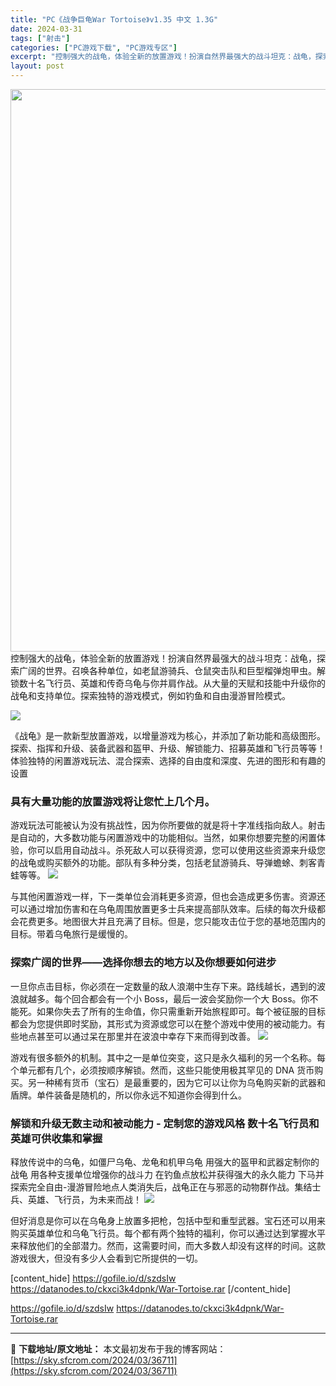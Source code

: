 ```yaml
---
title: "PC《战争巨龟War Tortoise》v1.35 中文 1.3G"
date: 2024-03-31
tags: ["射击"]
categories: ["PC游戏下载", "PC游戏专区"]
excerpt: "控制强大的战龟，体验全新的放置游戏！扮演自然界最强大的战斗坦克：战龟，探索广阔的世界。召唤各种单位，如老鼠游骑兵、仓鼠突击队和巨型榴弹炮甲虫。解锁数十名飞行员、英雄和传奇乌龟与你并肩作战。从大量的天赋和技能中升级你的战龟和支持单位。探索独特的游戏模式，例如钓鱼和自由漫游冒险模式。 《战龟》是一款新型&hellip;"
layout: post
---
```


<img class="size-full wp-image-36712 aligncenter" src="https://sky.sfcrom.com/wp-content/uploads/2024/03/2024033103503143.webp" alt="" width="600" height="900" />控制强大的战龟，体验全新的放置游戏！扮演自然界最强大的战斗坦克：战龟，探索广阔的世界。召唤各种单位，如老鼠游骑兵、仓鼠突击队和巨型榴弹炮甲虫。解锁数十名飞行员、英雄和传奇乌龟与你并肩作战。从大量的天赋和技能中升级你的战龟和支持单位。探索独特的游戏模式，例如钓鱼和自由漫游冒险模式。

<img class="" src="https://sky.sfcrom.com/wp-content/uploads/2024/03/20240331115452-4fc86.jpeg" data-ratio="0.5625" data-w="1920" data-type="jpeg" data-imgfileid="110005367" />

《战龟》是一款新型放置游戏，以增量游戏为核心，并添加了新功能和高级图形。探索、指挥和升级、装备武器和盔甲、升级、解锁能力、招募英雄和飞行员等等！体验独特的闲置游戏玩法、混合探索、选择的自由度和深度、先进的图形和有趣的设置
<h3>具有大量功能的放置游戏将让您忙上几个月。</h3>
游戏玩法可能被认为没有挑战性，因为你所要做的就是将十字准线指向敌人。射击是自动的，大多数功能与闲置游戏中的功能相似。当然，如果你想要完整的闲置体验，你可以启用自动战斗。杀死敌人可以获得资源，您可以使用这些资源来升级您的战龟或购买额外的功能。部队有多种分类，包括老鼠游骑兵、导弹蟾蜍、刺客青蛙等等。

<img class="" src="https://sky.sfcrom.com/wp-content/uploads/2024/03/20240331115454-6cf41.jpeg" data-ratio="0.5625" data-w="1920" data-type="jpeg" data-imgfileid="110005365" />

与其他闲置游戏一样，下一类单位会消耗更多资源，但也会造成更多伤害。资源还可以通过增加伤害和在乌龟周围放置更多士兵来提高部队效率。后续的每次升级都会花费更多。地图很大并且充满了目标。但是，您只能攻击位于您的基地范围内的目标。带着乌龟旅行是缓慢的。
<h3>探索广阔的世界——选择你想去的地方以及你想要如何进步</h3>
一旦你点击目标，你必须在一定数量的敌人浪潮中生存下来。路线越长，遇到的波浪就越多。每个回合都会有一个小 Boss，最后一波会奖励你一个大 Boss。你不能死。如果你失去了所有的生命值，你只需重新开始旅程即可。每个被征服的目标都会为您提供即时奖励，其形式为资源或您可以在整个游戏中使用的被动能力。有些地点甚至可以通过呆在那里并在波浪中幸存下来而得到改善。

<img class="" src="https://sky.sfcrom.com/wp-content/uploads/2024/03/20240331115456-98bd3.jpeg" data-ratio="0.5625" data-w="1920" data-type="jpeg" data-imgfileid="110005366" />

游戏有很多额外的机制。其中之一是单位突变，这只是永久福利的另一个名称。每个单元都有几个，必须按顺序解锁。然而，这些只能使用极其罕见的 DNA 货币购买。另一种稀有货币（宝石）是最重要的，因为它可以让你为乌龟购买新的武器和盾牌。单件装备是随机的，所以你永远不知道你会得到什么。
<h3>解锁和升级无数主动和被动能力 - 定制您的游戏风格 数十名飞行员和英雄可供收集和掌握</h3>
释放传说中的乌龟，如僵尸乌龟、龙龟和机甲乌龟 用强大的盔甲和武器定制你的战龟 用各种支援单位增强你的战斗力 在钓鱼点放松并获得强大的永久能力 下马并探索完全自由-漫游冒险地点人类消失后，战龟正在与邪恶的动物群作战。集结士兵、英雄、飞行员，为未来而战！

<img class="rich_pages wxw-img" src="https://sky.sfcrom.com/wp-content/uploads/2024/03/20240331115457-44c65.jpeg" data-ratio="0.5625" data-w="1920" data-imgqrcoded="1" data-type="jpeg" data-imgfileid="110005364" />

但好消息是你可以在乌龟身上放置多把枪，包括中型和重型武器。宝石还可以用来购买英雄单位和乌龟飞行员。每个都有两个独特的福利，你可以通过达到掌握水平来释放他们的全部潜力。然而，这需要时间，而大多数人却没有这样的时间。这款游戏很大，但没有多少人会看到它所提供的一切。

[content_hide]
https://gofile.io/d/szdsIw
https://datanodes.to/ckxci3k4dpnk/War-Tortoise.rar
[/content_hide]

<!--wechatfans start-->
https://gofile.io/d/szdsIw
https://datanodes.to/ckxci3k4dpnk/War-Tortoise.rar
<!--wechatfans end-->

---
📖 **下载地址/原文地址：** 本文最初发布于我的博客网站：[https://sky.sfcrom.com/2024/03/36711](https://sky.sfcrom.com/2024/03/36711)
